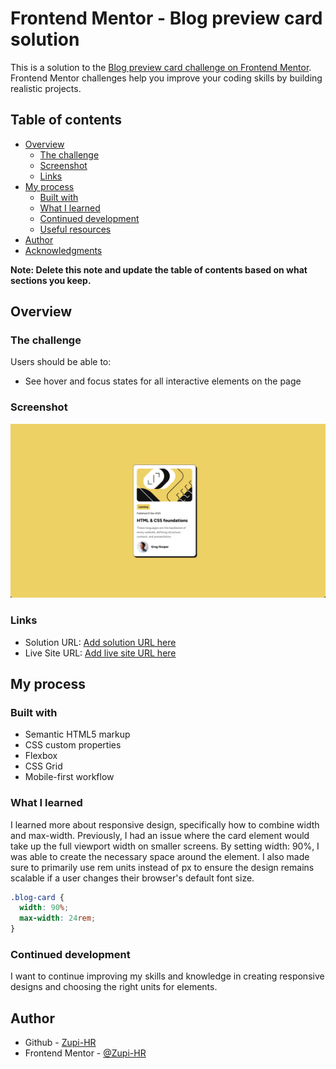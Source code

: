 # Frontend Mentor - Blog preview card solution

This is a solution to the [Blog preview card challenge on Frontend Mentor](https://www.frontendmentor.io/challenges/blog-preview-card-ckPaj01IcS). Frontend Mentor challenges help you improve your coding skills by building realistic projects.

## Table of contents

- [Overview](#overview)
  - [The challenge](#the-challenge)
  - [Screenshot](#screenshot)
  - [Links](#links)
- [My process](#my-process)
  - [Built with](#built-with)
  - [What I learned](#what-i-learned)
  - [Continued development](#continued-development)
  - [Useful resources](#useful-resources)
- [Author](#author)
- [Acknowledgments](#acknowledgments)

**Note: Delete this note and update the table of contents based on what sections you keep.**

## Overview

### The challenge

Users should be able to:

- See hover and focus states for all interactive elements on the page

### Screenshot

![screen of the completed Blog preview card project](./screenshot.png)

### Links

- Solution URL: [Add solution URL here](https://your-solution-url.com)
- Live Site URL: [Add live site URL here](https://your-live-site-url.com)

## My process

### Built with

- Semantic HTML5 markup
- CSS custom properties
- Flexbox
- CSS Grid
- Mobile-first workflow

### What I learned

I learned more about responsive design, specifically how to combine width and max-width. Previously, I had an issue where the card element would take up the full viewport width on smaller screens. By setting width: 90%, I was able to create the necessary space around the element. I also made sure to primarily use rem units instead of px to ensure the design remains scalable if a user changes their browser's default font size.

```css
.blog-card {
  width: 90%;
  max-width: 24rem;
}
```

### Continued development

I want to continue improving my skills and knowledge in creating responsive designs and choosing the right units for elements.

## Author

- Github - [Zupi-HR](https://github.com/Zupi-HR)
- Frontend Mentor - [@Zupi-HR](https://www.frontendmentor.io/profile/Zupi-HR)
